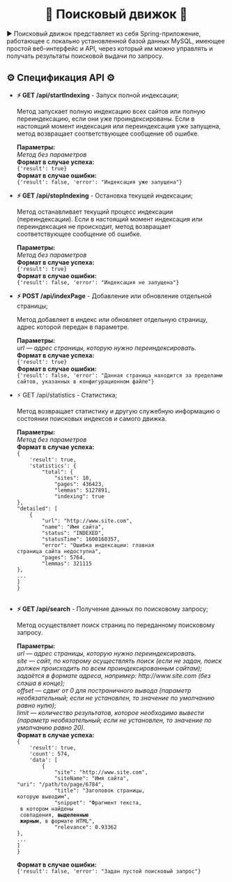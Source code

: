 <!DOCTYPE html>
  <body>
    <h1 align="center">&#128270 Поисковый движок &#128270</h1>
    <p>
     &#9654 Поисковый движок представляет из себя Spring-приложение, работающее с
локально установленной базой данных MySQL, имеющее простой
веб-интерфейс и API, через который им можно управлять и получать
результаты поисковой выдачи по запросу.
    </p>
    <h2>&#9881 Спецификация API &#9881</h2>
    <ul>
      <li><b>&#9889 GET /api/startIndexing</b> - Запуск полной индексации;</li>
      <p>
        Метод запускает полную индексацию всех сайтов или полную переиндексацию, если они уже проиндексированы.
Если в настоящий момент индексация или переиндексация уже запущена, метод возвращает соответствующее сообщение об ошибке.
      </p>
      <p>
        <b>Параметры:</b><br>
        <i>Метод без параметров</i><br>
        <b>Формат в случае успеха:</b><br>
        <code>{'result': true}</code><br>
        <b>Формат в случае ошибки:</b><br>
        <code>{'result': false, 'error': "Индексация уже запущена"}</code>
      </p>
      <li><b>&#9889 GET /api/stopIndexing</b> - Остановка текущей индексации;</li>
      <p>
        Метод останавливает текущий процесс индексации (переиндексации). Если в настоящий момент индексация или переиндексация не происходит, метод возвращает соответствующее сообщение об ошибке.
      </p>
      <p>
        <b>Параметры:</b><br>
        <i>Метод без параметров</i><br>
        <b>Формат в случае успеха:</b><br>
        <code>{'result': true}</code><br>
        <b>Формат в случае ошибки:</b><br>
        <code>{'result': false, 'error': "Индексация не запущена"}</code>
      </p>
      <li><b>&#9889 POST /api/indexPage</b> - Добавление или обновление отдельной страницы;</li>
      <p>
        Метод добавляет в индекс или обновляет отдельную страницу, адрес которой передан в параметре.
      </p>
      <p>
        <b>Параметры:</b><br>
        <i>url — адрес страницы, которую нужно переиндексировать.</i><br>
        <b>Формат в случае успеха:</b><br>
        <code>{'result': true}</code><br>
        <b>Формат в случае ошибки:</b><br>
        <code>{'result': false, 'error': "Данная страница находится за пределами сайтов, указанных в конфигурационном файле"}</code>
      </p>
      <li>&#9889 GET /api/statistics - Статистика;</li>
      <p>
        Метод возвращает статистику и другую служебную информацию о состоянии поисковых индексов и самого движка.
      </p>
       <p>
        <b>Параметры:</b><br>
        <i>Метод без параметров</i><br>
        <b>Формат в случае успеха:</b><br>
        <code>{
	'result': true,
	'statistics': {
		"total": {
			"sites": 10,
			"pages": 436423,
			"lemmas": 5127891,
			"indexing": true
},
"detailed": [
	{
		"url": "http://www.site.com",
		"name": "Имя сайта",
		"status": "INDEXED",
		"statusTime": 1600160357,
		"error": "Ошибка индексации: главная 
страница сайта недоступна",
		"pages": 5764,
		"lemmas": 321115
},
...
]
}
</code><br>
      </p>
      <li><b>&#9889 GET /api/search</b> - Получение данных по поисковому запросу;</li>
      <p>
        Метод осуществляет поиск страниц по переданному поисковому запросу.
      </p>
       <p>
        <b>Параметры:</b><br>
        <i>url — адрес страницы, которую нужно переиндексировать.</i><br>
        <i>site — сайт, по которому осуществлять поиск (если не задан, поиск должен происходить по всем проиндексированным сайтам); задаётся в формате адреса, например: http://www.site.com (без слэша в конце);</i><br>
        <i>offset — сдвиг от 0 для постраничного вывода (параметр необязательный; если не установлен, то значение по умолчанию равно нулю);</i><br>
        <i>limit — количество результатов, которое необходимо вывести (параметр необязательный; если не установлен, то значение по умолчанию равно 20).</i><br>
        <b>Формат в случае успеха:</b><br>
        <code>{
	'result': true,
	'count': 574,
	'data': [
		{
			"site": "http://www.site.com",
			"siteName": "Имя сайта",
"uri": "/path/to/page/6784",
			"title": "Заголовок страницы,
которую выводим",
			"snippet": "Фрагмент текста,
 в котором найдены 
 совпадения, <b>выделенные 
 жирным</b>, в формате HTML",
			"relevance": 0.93362
},
...
]
}
        </code><br>
        <b>Формат в случае ошибки:</b><br>
        <code>{'result': false, 'error': "Задан пустой поисковый запрос"}</code>
      </p>
    </ul>
  </body>
</html>
